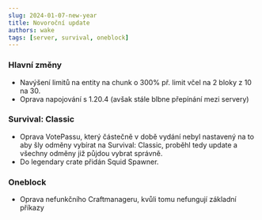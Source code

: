 ```yaml
---
slug: 2024-01-07-new-year
title: Novoroční update
authors: wake
tags: [server, survival, oneblock]
---
```


### Hlavní změny
- Navýšení limitů na entity na chunk o 300% př. limit včel na 2 bloky z 10 na 30.
- Oprava napojování s 1.20.4 (avšak stále blbne přepínání mezi servery)

### Survival: Classic
- Oprava VotePassu, který částečně v době vydání nebyl nastavený na to aby šly odměny vybírat na Survival: Classic, proběhl tedy update a všechny odměny již půjdou vybrat správně.
- Do legendary crate přidán Squid Spawner.

### Oneblock
- Oprava nefunkčního Craftmanageru, kvůli tomu nefungují základní příkazy